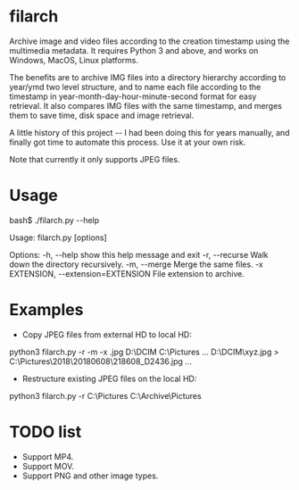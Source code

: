 # filarch

Archive image and video files according to the creation timestamp using the multimedia metadata. It requires Python 3 and above, and works on Windows, MacOS, Linux platforms.

The benefits are to archive IMG files into a directory hierarchy according to year/ymd two level structure, and to name each file according to the timestamp in year-month-day-hour-minute-second format for easy retrieval. It also compares IMG files with the same timestamp, and merges them to save time, disk space and image retrieval.

A little history of this project -- I had been doing this for years manually, and finally got time to automate this process. Use it at your own risk.

Note that currently it only supports JPEG files.

# Usage

bash$ ./filarch.py --help

Usage: filarch.py [options]

Options:
  -h, --help            show this help message and exit
  -r, --recurse         Walk down the directory recursively.
  -m, --merge           Merge the same files.
  -x EXTENSION, --extension=EXTENSION
                        File extension to archive.

# Examples

- Copy JPEG files from external HD to local HD:

python3 filarch.py -r -m -x .jpg D:\DCIM C:\Pictures
...
D:\\DCIM\\xyz.jpg  >  C:\\Pictures\\2018\\20180608\\218608_D2436.jpg
...

- Restructure existing JPEG files on the local HD:

python3 filarch.py -r C:\Pictures C:\Archive\Pictures

# TODO list

- Support MP4.
- Support MOV.
- Support PNG and other image types.
